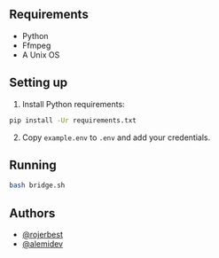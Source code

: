 ## Requirements

-   Python
-   Ffmpeg
-   A Unix OS

## Setting up

1. Install Python requirements:

```bash
pip install -Ur requirements.txt
```

2. Copy `example.env` to `.env` and add your credentials.

## Running

```bash
bash bridge.sh
```

## Authors

-   [@rojerbest](https://github.com/alemidev)
-   [@alemidev](https://github.com/alemidev)
